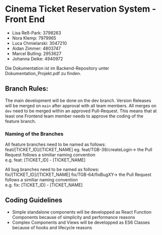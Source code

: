 # Cinema Ticket Reservation System - Front End

- Lisa Reß-Park: 3798263
- Nora Klemp: 7979965
- Luca Chmielarski: 3047210
- Aidan Zimmer: 4803747
- Marcel Bulling: 2953627
- Johanna Deike: 4940972

Die Dokumentation ist im Backend-Repository unter Dokumentation_Projekt.pdf zu finden.
 
 ## Branch Rules:
 The main development will be done on the dev branch. Version Releases will be merged on `main` after approval with all team members.
 All merges on `dev` need to be merged within an approved Pull-Request. This means that at least one Frontend team member needs to approve the coding of the feature branch.
 
 ### Naming of the Branches
 
 All feature branches need to be named as follows:
 feat/[TICKET_ID]/[TICKET_NAME] eg. feat/TGB-39/createLogin-> the Pull Request follows a similiar naming convention <br>
 e.g. feat: [TICKET_ID] - [TICKET_NAME]
 
 All bug branches need to be named as follows:
 fix/[TICKET_ID]/[TICKET_NAME]  fix/TGB-64/fixBugXY-> the Pull Request follows a similiar naming convention <br>
 e.g. fix: [TICKET_ID] - [TICKET_NAME]

## Coding Guidelines
- Simple standalone components will be developped as React Function Components because of simplicity and performance reasons
- Complex Components and Views will be developped as ES6 Classes because of hooks and lifecycle reasons
